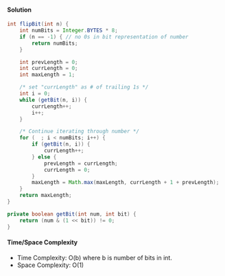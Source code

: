 #### Solution

```java
int flipBit(int n) {
    int numBits = Integer.BYTES * 8;
    if (n == -1) { // no 0s in bit representation of number
        return numBits;
    }

    int prevLength = 0;
    int currLength = 0;
    int maxLength = 1;

    /* set "currLength" as # of trailing 1s */
    int i = 0;
    while (getBit(n, i)) {
        currLength++;
        i++;
    }

    /* Continue iterating through number */
    for (  ; i < numBits; i++) {
        if (getBit(n, i)) {
            currLength++;
        } else {
            prevLength = currLength;
            currLength = 0;
        }
        maxLength = Math.max(maxLength, currLength + 1 + prevLength);
    }
    return maxLength;
}

private boolean getBit(int num, int bit) {
    return (num & (1 << bit)) != 0;
}
```

#### Time/Space Complexity

- Time Complexity: O(b) where b is number of bits in int.
- Space Complexity: O(1)
